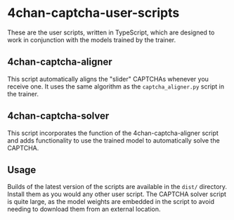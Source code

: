 4chan-captcha-user-scripts
=========================
These are the user scripts, written in TypeScript, which are designed to work in conjunction with the models trained by the trainer.

## 4chan-captcha-aligner
This script automatically aligns the "slider" CAPTCHAs whenever you receive one. It uses the same algorithm as the `captcha_aligner.py` script in the trainer.

## 4chan-captcha-solver
This script incorporates the function of the 4chan-captcha-aligner script and adds functionality to use the trained model to automatically solve the CAPTCHA.

## Usage
Builds of the latest version of the scripts are available in the `dist/` directory. Install them as you would any other user script. The CAPTCHA solver script is quite large, as the model weights are embedded in the script to avoid needing to download them from an external location.